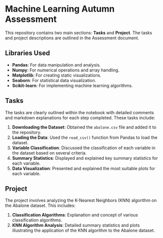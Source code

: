 # Machine Learning Autumn Assessment

This repository contains two main sections: **Tasks** and **Project**. The tasks and project descriptions are outlined in the Assessment document.

## Libraries Used

- **Pandas**: For data manipulation and analysis.
- **Numpy**: For numerical operations and array handling.
- **Matplotlib**: For creating static visualizations.
- **Seaborn**: For statistical data visualization.
- **Scikit-learn**: For implementing machine learning algorithms.

## Tasks

The tasks are clearly outlined within the notebook with detailed comments and markdown explanations for each step completed. These tasks include:

1. **Downloading the Dataset**: Obtained the `abalone.csv` file and added it to the repository.
2. **Loading the Data**: Used the `read_csv()` function from Pandas to load the dataset.
3. **Variable Classification**: Discussed the classification of each variable in the dataset based on several criteria.
4. **Summary Statistics**: Displayed and explained key summary statistics for each variable.
5. **Data Visualization**: Presented and explained the most suitable plots for each variable.

## Project

The project involves analyzing the K-Nearest Neighbors (KNN) algorithm on the Abalone dataset. This includes:

1. **Classification Algorithms**: Explanation and concept of various classification algorithms.
2. **KNN Algorithm Analysis**: Detailed summary statistics and plots illustrating the application of the KNN algorithm to the Abalone dataset.
